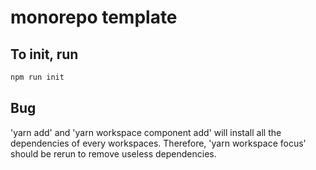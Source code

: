 # monorepo template

## To init, run

```bash
npm run init
```

## Bug

'yarn add' and 'yarn workspace component add' will install all the dependencies of every workspaces.
Therefore, 'yarn workspace focus' should be rerun to remove useless dependencies.
